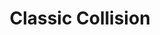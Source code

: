 ---
title: "Classic Collision"
url: /georgetown/classic-collision-north-austin-avenue/
shop: car repair
---